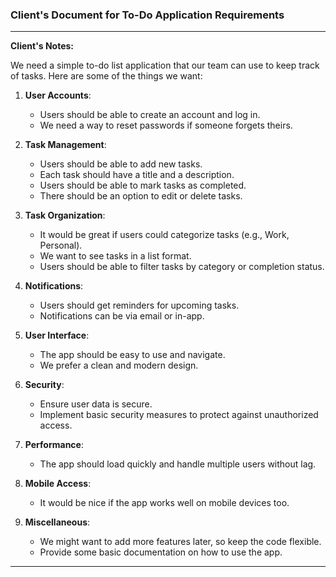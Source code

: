 ### Client's Document for To-Do Application Requirements
 
---

**Client's Notes:**

We need a simple to-do list application that our team can use to keep track of tasks. Here are some of the things we want:

1. **User Accounts**:
   - Users should be able to create an account and log in.
   - We need a way to reset passwords if someone forgets theirs.

2. **Task Management**:
   - Users should be able to add new tasks.
   - Each task should have a title and a description.
   - Users should be able to mark tasks as completed.
   - There should be an option to edit or delete tasks.

3. **Task Organization**:
   - It would be great if users could categorize tasks (e.g., Work, Personal).
   - We want to see tasks in a list format.
   - Users should be able to filter tasks by category or completion status.

4. **Notifications**:
   - Users should get reminders for upcoming tasks.
   - Notifications can be via email or in-app.

5. **User Interface**:
   - The app should be easy to use and navigate.
   - We prefer a clean and modern design.

6. **Security**:
   - Ensure user data is secure.
   - Implement basic security measures to protect against unauthorized access.

7. **Performance**:
   - The app should load quickly and handle multiple users without lag.

8. **Mobile Access**:
   - It would be nice if the app works well on mobile devices too.

9. **Miscellaneous**:
   - We might want to add more features later, so keep the code flexible.
   - Provide some basic documentation on how to use the app.

---
